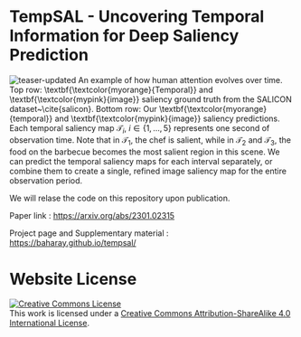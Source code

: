 # TempSAL - Uncovering Temporal Information for Deep Saliency Prediction

![teaser-updated](https://user-images.githubusercontent.com/16324609/211349283-4cd56e79-80c9-4c5e-8181-f5c73b649870.png)
An example of how human attention evolves over time. Top row: \textbf{\textcolor{myorange}{Temporal}} and \textbf{\textcolor{mypink}{image}} saliency ground truth from the SALICON dataset~\cite{salicon}. Bottom row: Our \textbf{\textcolor{myorange}{temporal}} and \textbf{\textcolor{mypink}{image}}  saliency predictions. Each temporal saliency map $\mathcal{T}_i$, $i \in \{1,\ldots,5\}$ represents one second of observation time. Note that in $\mathcal{T}_1$, the chef is salient, while in  $\mathcal{T}_2$ and  $\mathcal{T}_3$, the food on the barbecue becomes the most salient region in this scene. We can predict the temporal saliency maps for each interval separately, or combine them to create a single, refined image saliency map for the entire observation period.  



We will relase the code on this repository upon publication.

Paper link : https://arxiv.org/abs/2301.02315

Project page and Supplementary material : https://baharay.github.io/tempsal/



# Website License
<a rel="license" href="http://creativecommons.org/licenses/by-sa/4.0/"><img alt="Creative Commons License" style="border-width:0" src="https://i.creativecommons.org/l/by-sa/4.0/88x31.png" /></a><br />This work is licensed under a <a rel="license" href="http://creativecommons.org/licenses/by-sa/4.0/">Creative Commons Attribution-ShareAlike 4.0 International License</a>.
